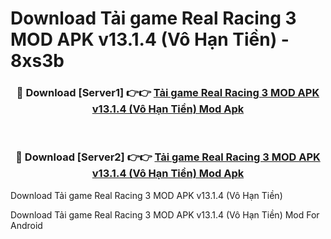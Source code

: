 # Download Tải game Real Racing 3 MOD APK v13.1.4 (Vô Hạn Tiền) - 8xs3b


<div align="center">
<h3>🔴 Download [Server1] 👉👉 <a href="https://apk-comot.site?title=Tải_game_Real_Racing_3_MOD_APK_v13.1.4_(Vô_Hạn_Tiền)">Tải game Real Racing 3 MOD APK v13.1.4 (Vô Hạn Tiền) Mod Apk</a></h3><br>
<h3>🔴 Download [Server2] 👉👉 <a href="https://apk-comot.site?title=Tải_game_Real_Racing_3_MOD_APK_v13.1.4_(Vô_Hạn_Tiền)">Tải game Real Racing 3 MOD APK v13.1.4 (Vô Hạn Tiền) Mod Apk</a></h3>
</div>



Download Tải game Real Racing 3 MOD APK v13.1.4 (Vô Hạn Tiền) 

Download Tải game Real Racing 3 MOD APK v13.1.4 (Vô Hạn Tiền) Mod For Android